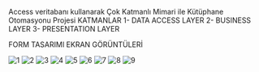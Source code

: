Access veritabanı kullanarak Çok Katmanlı Mimari ile Kütüphane Otomasyonu Projesi
KATMANLAR
1- DATA ACCESS LAYER
2- BUSINESS LAYER
3- PRESENTATION LAYER


FORM TASARIMI EKRAN GÖRÜNTÜLERİ

![1](https://user-images.githubusercontent.com/68777717/116794705-c2edff80-aad7-11eb-95b1-54255004d41d.png)
![2](https://user-images.githubusercontent.com/68777717/116794707-c41f2c80-aad7-11eb-8e60-c6f297cd0135.png)
![3](https://user-images.githubusercontent.com/68777717/116794708-c4b7c300-aad7-11eb-8f31-76e86787f968.png)
![4](https://user-images.githubusercontent.com/68777717/116794710-c5505980-aad7-11eb-8fc7-6312f7cca261.png)
![5](https://user-images.githubusercontent.com/68777717/116794711-c5e8f000-aad7-11eb-8f20-cd5df57d27b7.png)
![6](https://user-images.githubusercontent.com/68777717/116794713-c5e8f000-aad7-11eb-8d5d-4820c1466993.png)
![7](https://user-images.githubusercontent.com/68777717/116794715-c6818680-aad7-11eb-9a2b-7f2b3ef31351.png)
![8](https://user-images.githubusercontent.com/68777717/116794703-bff30f00-aad7-11eb-9445-6cb3c5130bfc.png)
![9](https://user-images.githubusercontent.com/68777717/116794704-c2556900-aad7-11eb-9f78-22dc2bc18e79.png)
